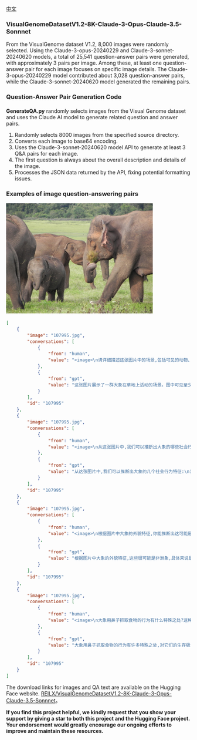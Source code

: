 [中文](README_zh.md)

### VisualGenomeDatasetV1.2-8K-Claude-3-Opus-Claude-3.5-Sonnnet
From the VisualGenome dataset V1.2, 8,000 images were randomly selected. Using the Claude-3-opus-20240229 and Claude-3-sonnet-20240620 models, a total of 25,541 question-answer pairs were generated, with approximately 3 pairs per image. Among these, at least one question-answer pair for each image focuses on specific image details. The Claude-3-opus-20240229 model contributed about 3,028 question-answer pairs, while the Claude-3-sonnet-20240620 model generated the remaining pairs.

### Question-Answer Pair Generation Code
####
**GenerateQA.py** randomly selects images from the Visual Genome dataset and uses the Claude AI model to generate related question and answer pairs.

1. Randomly selects 8000 images from the specified source directory.
2. Converts each image to base64 encoding.
3. Uses the Claude-3-sonnet-20240620 model API to generate at least 3 Q&A pairs for each image.
4. The first question is always about the overall description and details of the image.
5. Processes the JSON data returned by the API, fixing potential formatting issues.

### Examples of image question-answering pairs
<img src="./images/107995.jpg" width="400" height="300">

```json
[
    {
        "image": "107995.jpg",
        "conversations": [
            {
                "from": "human",
                "value": "<image>\n请详细描述这张图片中的场景,包括可见的动物、它们的行为以及周围的环境。"
            },
            {
                "from": "gpt",
                "value": "这张图片展示了一群大象在草地上活动的场景。图中可见至少4只大象,其中包括成年大象和幼象。大象们正在一片开阔的绿色草地上悠闲地行走和进食。最前方的一只大象正用长鼻子抓取草地上的植物,准备送入口中。幼象紧跟在成年大象身边,看起来很安全。背景是郁郁葱葱的树林或灌木丛,为整个场景增添了自然和野性的氛围。这是一幅典型的非洲草原或野生动物保护区的景象。"
            }
        ],
        "id": "107995"
    },
    {
        "image": "107995.jpg",
        "conversations": [
            {
                "from": "human",
                "value": "<image>\n从这张图片中,我们可以推断出大象的哪些社会行为特征?"
            },
            {
                "from": "gpt",
                "value": "从这张图片中,我们可以推断出大象的几个社会行为特征:\n1. 群居性:图中显示多只大象聚集在一起,说明大象是群居动物。\n2. 家族结构:可以看到成年大象和幼象在一起,表明大象有家族结构,成年大象会照顾和保护幼象。\n3. 协作觅食:大象们共同在草地上觅食,显示了它们在寻找食物时的协作行为。\n4. 互相关爱:成年大象和幼象靠得很近,体现了大象家族成员之间的亲密关系和互相关爱。\n5. 分工:成年大象似乎在带领和保护幼象,说明大象群体中可能存在分工。"
            }
        ],
        "id": "107995"
    },
    {
        "image": "107995.jpg",
        "conversations": [
            {
                "from": "human",
                "value": "<image>\n根据图片中大象的外貌特征,你能推断出这可能是哪种大象吗?为什么?"
            },
            {
                "from": "gpt",
                "value": "根据图片中大象的外貌特征,这些很可能是非洲象,具体来说是非洲草原象。理由如下:\n\n1. 体型:图中的大象体型巨大,非洲象是世界上最大的陆地动物。\n2. 耳朵:虽然图片不是特写,但可以看出大象的耳朵较大,这是非洲象的典型特征。非洲象的耳朵比亚洲象大得多。\n3. 皮肤颜色:大象呈现灰褐色,这是非洲象的常见肤色。\n4. 环境:背景是开阔的草原和远处的树林,这符合非洲草原象的栖息地特征。\n5. 象牙:虽然不是所有大象都清晰可见,但似乎可以看到一些大象有象牙,非洲象的象牙通常比亚洲象更明显。\n\n综上所述,根据体型、耳朵大小、肤色、环境和可能的象牙特征,这些大象很可能是非洲草原象。"
            }
        ],
        "id": "107995"
    },
    {
        "image": "107995.jpg",
        "conversations": [
            {
                "from": "human",
                "value": "<image>\n大象用鼻子抓取食物的行为有什么特殊之处?这种行为对大象的生存有何重要性?"
            },
            {
                "from": "gpt",
                "value": "大象用鼻子抓取食物的行为有许多特殊之处,对它们的生存极为重要:\n\n1. 灵活性:大象的鼻子非常灵活,可以精确地抓取各种大小的食物,从草到树枝都能处理。\n\n2. 力量:鼻子不仅灵活,还非常有力,能够拔出植物或折断树枝。\n\n3. 感知能力:鼻子末端有敏感的触觉,能够感知食物的质地和适口性。\n\n4. 多功能性:鼻子可以用来抓取、嗅闻、触摸和运送食物到口中。\n\n5. 效率:长鼻子让大象能够在不弯腰的情况下取食地面的植物,提高了觅食效率。\n\n6. 水分获取:鼻子还可以用来吸水和喷水,帮助大象在干旱环境中生存。\n\n7. 适应性:这种进食方式让大象能够适应多种环境,从草原到森林都能获取食物。\n\n这种行为对大象的生存至关重要,因为它们需要每天消耗大量食物来维持庞大的体型。鼻子的多功能性让大象能够高效地获取多样化的食物,适应不同的环境,从而在各种生态系统中生存和繁衍。"
            }
        ],
        "id": "107995"
    }
]
```


The download links for images and QA text are available on the Hugging Face website. [REILX/VisualGenomeDatasetV1.2-8K-Claude-3-Opus-Claude-3.5-Sonnnet](https://huggingface.co/datasets/REILX/VisualGenomeDatasetV1.2-8K-Claude-3-Opus-Claude-3.5-Sonnnet)。

**If you find this project helpful, we kindly request that you show your support by giving a star to both this project and the Hugging Face project. Your endorsement would greatly encourage our ongoing efforts to improve and maintain these resources.**
